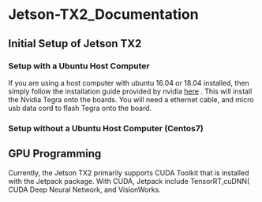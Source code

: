# Jetson-TX2_Documentation

## Initial Setup of Jetson TX2 
### Setup with a Ubuntu Host Computer
If you are using a host computer with ubuntu 16.04 or 18.04 installed, then simply follow the installation guide provided by nvidia [here](https://docs.nvidia.com/jetson/l4t/index.html#page/Tegra%2520Linux%2520Driver%2520Package%2520Development%2520Guide%2Fquick_start.html%23) . 
This will install the Nvidia Tegra onto the boards. You will need a ethernet cable, and micro usb data cord to flash Tegra onto the board.
### Setup without a Ubuntu Host Computer (Centos7)


## GPU Programming
 Currently, the Jetson TX2 primarily supports CUDA Toolkit that is installed with the Jetpack package. With CUDA, Jetpack include TensorRT,cuDNN( CUDA Deep Neural Network, and VisionWorks.
